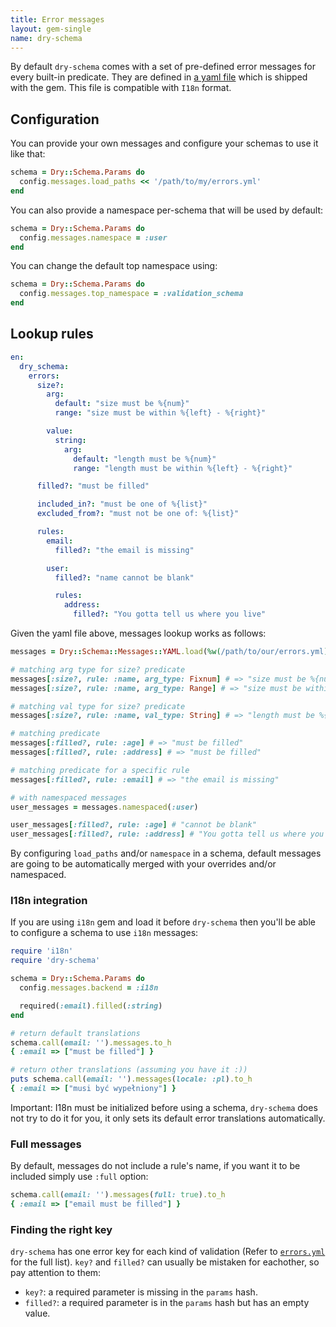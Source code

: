 ```yaml
---
title: Error messages
layout: gem-single
name: dry-schema
---
```


By default `dry-schema` comes with a set of pre-defined error messages for every built-in predicate. They are defined in [a yaml file](https://github.com/dry-rb/dry-schema/blob/master/config/errors.yml) which is shipped with the gem. This file is compatible with `I18n` format.

## Configuration

You can provide your own messages and configure your schemas to use it like that:

```ruby
schema = Dry::Schema.Params do
  config.messages.load_paths << '/path/to/my/errors.yml'
end
```

You can also provide a namespace per-schema that will be used by default:

```ruby
schema = Dry::Schema.Params do
  config.messages.namespace = :user
end
```

You can change the default top namespace using:

```ruby
schema = Dry::Schema.Params do
  config.messages.top_namespace = :validation_schema
end
``` 

## Lookup rules

```yaml
en:
  dry_schema:
    errors:
      size?:
        arg:
          default: "size must be %{num}"
          range: "size must be within %{left} - %{right}"

        value:
          string:
            arg:
              default: "length must be %{num}"
              range: "length must be within %{left} - %{right}"

      filled?: "must be filled"

      included_in?: "must be one of %{list}"
      excluded_from?: "must not be one of: %{list}"

      rules:
        email:
          filled?: "the email is missing"

        user:
          filled?: "name cannot be blank"

          rules:
            address:
              filled?: "You gotta tell us where you live"
```

Given the yaml file above, messages lookup works as follows:

```ruby
messages = Dry::Schema::Messages::YAML.load(%w(/path/to/our/errors.yml))

# matching arg type for size? predicate
messages[:size?, rule: :name, arg_type: Fixnum] # => "size must be %{num}"
messages[:size?, rule: :name, arg_type: Range] # => "size must be within %{left} - %{right}"

# matching val type for size? predicate
messages[:size?, rule: :name, val_type: String] # => "length must be %{num}"

# matching predicate
messages[:filled?, rule: :age] # => "must be filled"
messages[:filled?, rule: :address] # => "must be filled"

# matching predicate for a specific rule
messages[:filled?, rule: :email] # => "the email is missing"

# with namespaced messages
user_messages = messages.namespaced(:user)

user_messages[:filled?, rule: :age] # "cannot be blank"
user_messages[:filled?, rule: :address] # "You gotta tell us where you live"
```

By configuring `load_paths` and/or `namespace` in a schema, default messages are going to be automatically merged with your overrides and/or namespaced.

### I18n integration

If you are using `i18n` gem and load it before `dry-schema` then you'll be able to configure a schema to use `i18n` messages:

```ruby
require 'i18n'
require 'dry-schema'

schema = Dry::Schema.Params do
  config.messages.backend = :i18n

  required(:email).filled(:string)
end

# return default translations
schema.call(email: '').messages.to_h
{ :email => ["must be filled"] }

# return other translations (assuming you have it :))
puts schema.call(email: '').messages(locale: :pl).to_h
{ :email => ["musi być wypełniony"] }
```

Important: I18n must be initialized before using a schema, `dry-schema` does not try to do it for you, it only sets its default error translations automatically.

### Full messages

By default, messages do not include a rule's name, if you want it to be included simply use `:full` option:

```ruby
schema.call(email: '').messages(full: true).to_h
{ :email => ["email must be filled"] }
```

### Finding the right key

`dry-schema` has one error key for each kind of validation (Refer to [`errors.yml`](https://github.com/dry-rb/dry-schema/blob/master/config/errors.yml) for the full list). `key?` and `filled?` can usually be mistaken for eachother, so pay attention to them:

- `key?`: a required parameter is missing in the `params` hash.
- `filled?`: a required parameter is in the `params` hash but has an empty value.
